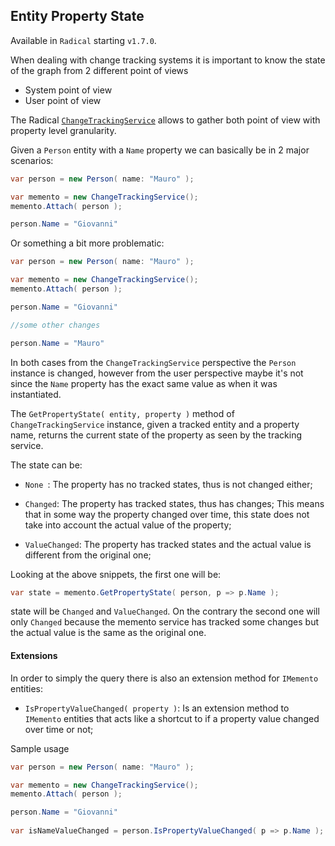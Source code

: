 ## Entity Property State

Available in `Radical` starting `v1.7.0`.

When dealing with change tracking systems it is important to know the state of the graph from 2 different point of views

* System point of view
* User point of view

The Radical [`ChangeTrackingService`](change-tracking-service.md) allows to gather both point of view with property level granularity.

Given a `Person` entity with a `Name` property we can basically be in 2 major scenarios:

```csharp
var person = new Person( name: "Mauro" );

var memento = new ChangeTrackingService();
memento.Attach( person );

person.Name = "Giovanni"
```

Or something a bit more problematic:

```csharp
var person = new Person( name: "Mauro" );

var memento = new ChangeTrackingService();
memento.Attach( person );

person.Name = "Giovanni"

//some other changes

person.Name = "Mauro"
```

In both cases from the `ChangeTrackingService` perspective the `Person` instance is changed, however from the user perspective maybe it's not since the `Name` property has the exact same value as when it was instantiated.

The `GetPropertyState( entity, property )` method of `ChangeTrackingService` instance, given a tracked entity and a property name, returns the current state of the property as seen by the tracking service.

The state can be:

* `None `:  The property has no tracked states, thus is not changed either;

*   `Changed`:  The property has tracked states, thus has changes; This means that in some way the property changed over time, this state does not take into account the actual value of the property;
*   `ValueChanged`:  The property has tracked states and the actual value is different from the original one;

Looking at the above snippets, the first one will be:

```csharp
var state = memento.GetPropertyState( person, p => p.Name );
```

state will be `Changed` and `ValueChanged`. On the contrary the second one will only `Changed` because the memento service has tracked some changes but the actual value is the same as the original one.

#### Extensions

In order to simply the query there is also an extension method for `IMemento` entities:

*    `IsPropertyValueChanged( property )`: Is an extension method to `IMemento` entities that acts like a shortcut to if a property value changed over time or not;

Sample usage

```csharp
var person = new Person( name: "Mauro" );

var memento = new ChangeTrackingService();
memento.Attach( person );

person.Name = "Giovanni"
  
var isNameValueChanged = person.IsPropertyValueChanged( p => p.Name ); //will be true
```

